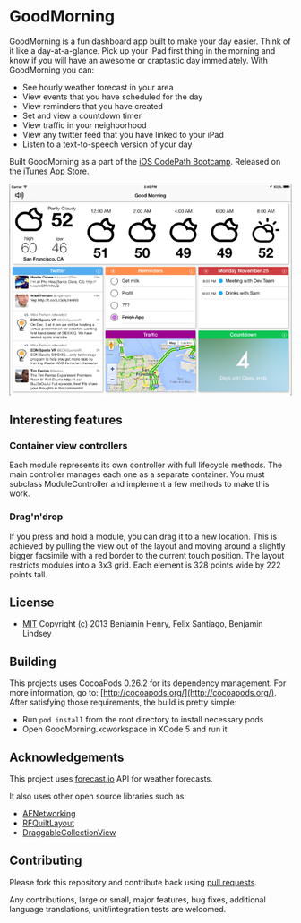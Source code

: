 # GoodMorning

GoodMorning is a fun dashboard app built to make your day easier. Think of it like a day-at-a-glance. Pick up your iPad first thing in the morning and know if you will have an awesome or craptastic day immediately. With GoodMorning you can:

  * See hourly weather forecast in your area
  * View events that you have scheduled for the day
  * View reminders that you have created
  * Set and view a countdown timer
  * View traffic in your neighborhood
  * View any twitter feed that you have linked to your iPad
  * Listen to a text-to-speech version of your day

Built GoodMorning as a part of the [iOS CodePath Bootcamp](http://thecodepath.com/iosbootcamp). Released on the [iTunes App Store](https://itunes.apple.com/us/app/plants-vs.-zombies/id350642635).

![Screenshot](wireframes/screenshot1.png)

## Interesting features

### Container view controllers
Each module represents its own controller with full lifecycle methods. The main controller manages each one as a separate container. You must subclass ModuleController and implement a few methods to make this work.

### Drag'n'drop
If you press and hold a module, you can drag it to a new location. This is achieved by pulling the view out of the layout and moving around a slightly bigger facsimile with a red border to the current touch position. The layout restricts modules into a 3x3 grid. Each element is 328 points wide by 222 points tall. 

## License

* [MIT](http://opensource.org/licenses/MIT)
Copyright (c) 2013 Benjamin Henry, Felix Santiago, Benjamin Lindsey

## Building

This projects uses CocoaPods 0.26.2 for its dependency management. For more information, go to: [http://cocoapods.org/](http://cocoapods.org/).
After satisfying those requirements, the build is pretty simple:

* Run `pod install` from the root directory to install necessary pods
* Open GoodMorning.xcworkspace in XCode 5 and run it

## Acknowledgements

This project uses [forecast.io](https://developer.forecast.io/) API for weather forecasts.

It also uses other open source libraries such as:

 * [AFNetworking](https://github.com/AFNetworking/AFNetworking)
 * [RFQuiltLayout](https://github.com/bryceredd/RFQuiltLayout)
 * [DraggableCollectionView](https://github.com/lukescott/DraggableCollectionView)

## Contributing

Please fork this repository and contribute back using
[pull requests](https://github.com/felixsan/GoodMorning/pulls).

Any contributions, large or small, major features, bug fixes, additional
language translations, unit/integration tests are welcomed.
